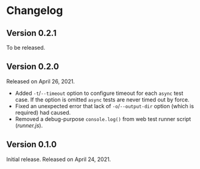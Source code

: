 Changelog
=========

Version 0.2.1
-------------

To be released.


Version 0.2.0
-------------

Released on April 26, 2021.

 -   Added `-t`/`--timeout` option to configure timeout for each `async` test
     case.  If the option is omitted `async` tests are never timed out by force.
 -   Fixed an unexpected error that lack of `-o`/`--output-dir` option (which
     is required) had caused.
 -   Removed a debug-purpose `console.log()` from web test runner script
     (*runner.js*).


Version 0.1.0
-------------

Initial release.  Released on April 24, 2021.
